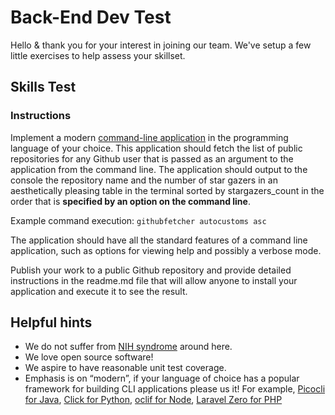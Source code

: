 # Back-End Dev Test

Hello & thank you for your interest in joining our team. We've setup a few little exercises to help assess your skillset.

## Skills Test

### Instructions
Implement a modern [command-line application](https://learn.co/lessons/intro-to-cli-applications) in the programming language of your choice. This application should fetch the list of public repositories for any Github user that is passed as an argument to the application from the command line. The application should output to the console the repository name and the number of star gazers in an aesthetically pleasing table in the terminal sorted by stargazers_count in the order that is **specified by an option on the command line**.

Example command execution:
```githubfetcher autocustoms asc```

The application should have all the standard features of a command line application, such as options for viewing help and possibly a verbose mode.

Publish your work to a public Github repository and provide detailed instructions in the readme.md file that will allow anyone to install your application and execute it to see the result.

## Helpful hints
- We do not suffer from [NIH syndrome](https://en.wikipedia.org/wiki/Not_invented_here) around here.
- We love open source software!
- We aspire to have reasonable unit test coverage.
- Emphasis is on “modern”, if your language of choice has a popular framework for building CLI applications please us it! For example, [Picocli for Java](https://picocli.info/), [Click for Python](https://github.com/pallets/click), [oclif for Node](https://github.com/oclif/oclif), [Laravel Zero for PHP](https://github.com/laravel-zero/laravel-zero)
